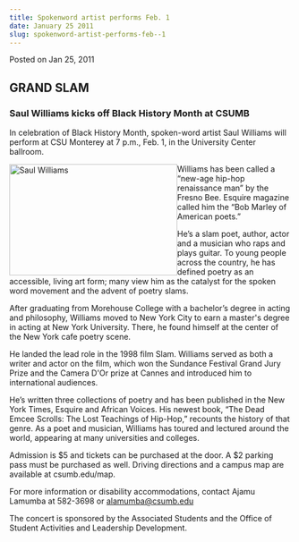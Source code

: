 ```yaml
---
title: Spokenword artist performs Feb. 1
date: January 25 2011
slug: spokenword-artist-performs-feb--1
---
```





<span class="date">Posted on Jan 25, 2011    </span>
<h2>GRAND SLAM</h2>
<h3>Saul Williams kicks off Black History Month at CSUMB</h3>
<p>In celebration of Black History Month, spoken-word artist Saul
Williams will perform at CSU Monterey at 7 p.m., Feb. 1, in the
University Center ballroom.</p>
<p><img alt="Saul Williams" src="http://news.csumb.edu/sites/default/files/65/attachments/news/images/williams_saul3001.jpg" style="float:left; width:300px; height:199px">Williams has been
called a &#x201C;new-age hip-hop renaissance man&#x201D; by the Fresno Bee.
Esquire magazine called him the &#x201C;Bob Marley of American poets.&#x201D;</img></p>
<p>He&#x2019;s a slam poet, author, actor and a musician who raps and
plays guitar. To young people across the country, he has defined
poetry as an accessible, living art form; many view him as the
catalyst for the spoken word movement and the advent of poetry
slams.</p>
<p>After graduating from Morehouse College with a bachelor&#x2019;s degree
in acting and philosophy, Williams moved to New York City to earn a
master&apos;s degree in acting at New York University. There, he found
himself at the center of the New York cafe poetry scene.</p>
<p>He landed the lead role in the 1998 film Slam. Williams served
as both a writer and actor on the film, which won the Sundance
Festival Grand Jury Prize and the Camera D&apos;Or prize at Cannes and
introduced him to international audiences.</p>
<p>He&#x2019;s written three collections of poetry and has been published
in the New York Times, Esquire and African Voices. His newest book,
&#x201C;The Dead Emcee Scrolls: The Lost Teachings of Hip-Hop,&#x201D; recounts
the history of that genre. As a poet and musician, Williams has
toured and lectured around the world, appearing at many
universities and colleges.</p>
<p>Admission is $5 and tickets can be purchased at the door. A $2
parking pass must be purchased as well. Driving directions and a
campus map are available at csumb.edu/map.</p>
<p>For more information or disability accommodations, contact Ajamu
Lamumba at 582-3698 or <a href="mailto:alamumba@csumb.edu">alamumba@csumb.edu</a></p>
<p>The concert is sponsored by the Associated Students and the
Office of Student Activities and Leadership Development.</p>
<p>&#xA0;</p>
<p><br>
<br>
&#xA0;</br></br></p>





